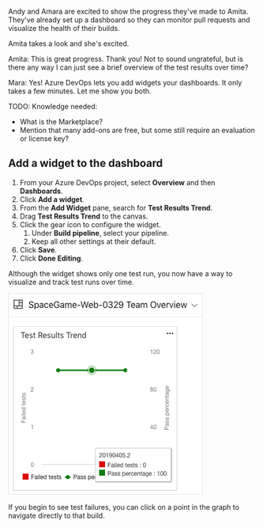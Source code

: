 Andy and Amara are excited to show the progress they've made to Amita. They've already set up a dashboard so they can monitor pull requests and visualize the health of their builds. 

Amita takes a look and she's excited.

Amita: This is great progress. Thank you! Not to sound ungrateful, but is there any way I can just see a brief overview of the test results over time?

Mara: Yes! Azure DevOps lets you add widgets your dashboards. It only takes a few minutes. Let me show you both.

TODO: Knowledge needed: <!-- Why do we need to know about Marketplace? It doesn't show up in the docs or the procedures.
-->

  * What is the Marketplace? 
  * Mention that many add-ons are free, but some still require an evaluation or license key?

## Add a widget to the dashboard

1. From your Azure DevOps project, select **Overview** and then **Dashboards**.
1. Click **Add a widget**.
1. From the **Add Widget** pane, search for **Test Results Trend**.
1. Drag **Test Results Trend** to the canvas.
1. Click the gear icon to configure the widget.
    1. Under **Build pipeline**, select your pipeline.
    1. Keep all other settings at their default.
1. Click **Save**.
1. Click **Done Editing**.

Although the widget shows only one test run, you now have a way to visualize and track test runs over time.

![](../media/5-test-results-trend-widget.png)

If you begin to see test failures, you can click on a point in the graph to navigate directly to that build.